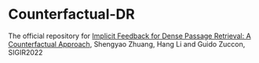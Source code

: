 # Counterfactual-DR
The official repository for [Implicit Feedback for Dense Passage Retrieval: A Counterfactual Approach](https://arxiv.org/pdf/2204.00718.pdf), Shengyao Zhuang, Hang Li and Guido Zuccon, SIGIR2022
